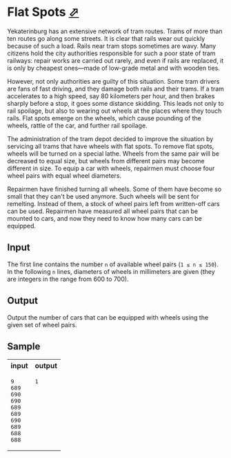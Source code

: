 # Flat Spots [⬀](https://acm.timus.ru/problem.aspx?space=1&num=1617)


Yekaterinburg has an extensive network of tram routes. Trams of more than ten routes go along some streets. It is clear that rails wear out quickly because of such a load. Rails near tram stops sometimes are wavy. Many citizens hold the city authorities responsible for such a poor state of tram railways: repair works are carried out rarely, and even if rails are replaced, it is only by cheapest ones—made of low-grade metal and with wooden ties.

However, not only authorities are guilty of this situation. Some tram drivers are fans of fast driving, and they damage both rails and their trams. If a tram accelerates to a high speed, say 80 kilometers per hour, and then brakes sharply before a stop, it goes some distance skidding. This leads not only to rail spoilage, but also to wearing out wheels at the places where they touch rails. Flat spots emerge on the wheels, which cause pounding of the wheels, rattle of the car, and further rail spoilage.

The administration of the tram depot decided to improve the situation by servicing all trams that have wheels with flat spots. To remove flat spots, wheels will be turned on a special lathe. Wheels from the same pair will be decreased to equal size, but wheels from different pairs may become different in size. To equip a car with wheels, repairmen must choose four wheel pairs with equal wheel diameters.

Repairmen have finished turning all wheels. Some of them have become so small that they can't be used anymore. Such wheels will be sent for remelting. Instead of them, a stock of wheel pairs left from written-off cars can be used. Repairmen have measured all wheel pairs that can be mounted to cars, and now they need to know how many cars can be equipped.

## Input

The first line contains the number `n` of available wheel pairs (`1 ≤ n ≤ 150`). In the following `n` lines, diameters of wheels in millimeters are given (they are integers in the range from 600 to 700).

## Output

Output the number of cars that can be equipped with wheels using the given set of wheel pairs.

## Sample

<table>
<tr>
<th>input</th>
<th>output</th>
</tr>
<tr>
<td style="vertical-align: top">
<pre style="white-space:pre">
9
689
690
690
689
689
690
689
688
688
</pre>
</td>
<td style="vertical-align: top">
<pre style="white-space:pre">
1
</pre>
</td>
</tr>
</table>
